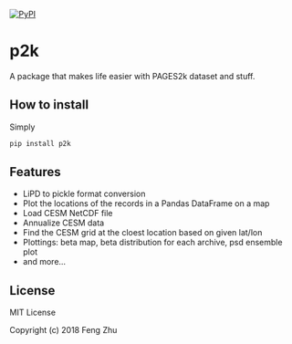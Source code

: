 [![PyPI](https://img.shields.io/pypi/v/p2k.svg)]()

# p2k

A package that makes life easier with PAGES2k dataset and stuff.

## How to install
Simply
```bash
pip install p2k
```

## Features

+ LiPD to pickle format conversion
+ Plot the locations of the records in a Pandas DataFrame on a map
+ Load CESM NetCDF file
+ Annualize CESM data
+ Find the CESM grid at the cloest location based on given lat/lon
+ Plottings: beta map, beta distribution for each archive, psd ensemble plot
+ and more...

## License
MIT License

Copyright (c) 2018 Feng Zhu
